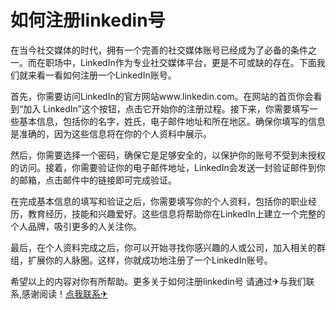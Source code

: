 # 如何注册linkedin号

在当今社交媒体的时代，拥有一个完善的社交媒体账号已经成为了必备的条件之一。而在职场中，LinkedIn作为专业社交媒体平台，更是不可或缺的存在。下面我们就来看一看如何注册一个LinkedIn账号。

首先，你需要访问LinkedIn的官方网站www.linkedin.com。在网站的首页你会看到“加入 LinkedIn”这个按钮，点击它开始你的注册过程。接下来，你需要填写一些基本信息，包括你的名字，姓氏，电子邮件地址和所在地区。确保你填写的信息是准确的，因为这些信息将在你的个人资料中展示。

然后，你需要选择一个密码，确保它是足够安全的，以保护你的账号不受到未授权的访问。接着，你需要验证你的电子邮件地址，LinkedIn会发送一封验证邮件到你的邮箱，点击邮件中的链接即可完成验证。

在完成基本信息的填写和验证之后，你需要填写你的个人资料，包括你的职业经历，教育经历，技能和兴趣爱好。这些信息将帮助你在LinkedIn上建立一个完整的个人品牌，吸引更多的人关注你。

最后，在个人资料完成之后，你可以开始寻找你感兴趣的人或公司，加入相关的群组，扩展你的人脉圈。这样，你就成功地注册了一个LinkedIn账号。

希望以上的内容对你有所帮助。更多关于如何注册linkedin号 请通过✈与我们联系,感谢阅读！[点我联系✈](https://go.G208.com)